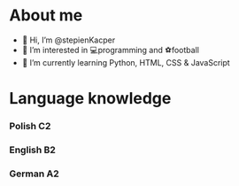 # About me
- 👋 Hi, I’m @stepienKacper
- 👀 I’m interested in 💻programming and ⚽football
- 🌱 I’m currently learning Python, HTML, CSS & JavaScript

# Language knowledge
### Polish C2
### English B2
### German A2
<!---
stepienKacper/stepienKacper is a ✨ special ✨ repository because its `README.md` (this file) appears on your GitHub profile.
You can click the Preview link to take a look at your changes.
--->
